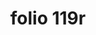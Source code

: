 ---
layout: edition
title: folio 119r
manuscript: Florence, Biblioteca Marucelliana, Carte Rajna XIX.15
sigla: R
iip: r119r.tif
milestone: 237
---